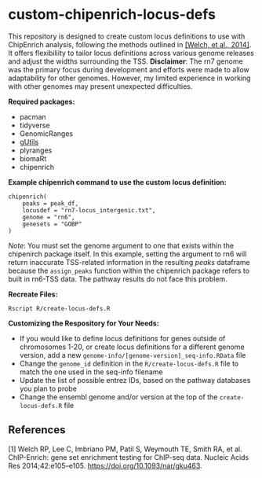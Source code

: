 # custom-chipenrich-locus-defs  
This repository is designed to create custom locus definitions to use with ChipEnrich analysis, following the methods outlined in [[Welch, et al., 2014]](#1). It offers flexibiliity to tailor locus definitions across various genome releases and adjust the widths surrounding the TSS. **Disclaimer**: The rn7 genome was the primary focus during development and efforts were made to allow adaptability for other genomes. However, my limited experience in working with other genomes may present unexpected difficulties.  

**Required packages:**  
- pacman
- tidyverse
- GenomicRanges
- [gUtils](https://github.com/mskilab-org/gUtils)
- plyranges
- biomaRt
- chipenrich

**Example chipenrich command to use the custom locus definition:**  
```
chipenrich(
    peaks = peak_df, 
    locusdef = "rn7-locus_intergenic.txt", 
    genome = "rn6", 
    genesets = "GOBP"
)
```
*Note*: You must set the genome argument to one that exists within the chipenirch package itself. In this example, setting the argument to rn6 will return inaccurate TSS-related information in the resulting *peaks* dataframe because the `assign_peaks` function within the chipenrich package refers to built in rn6-TSS data. The pathway results do not face this problem.  

**Recreate Files:**  
```
Rscript R/create-locus-defs.R 
```

**Customizing the Respository for Your Needs:**
- If you would like to define locus definitions for genes outside of chromosomes 1-20, or create locus definitions for a different genome version, add a new `genome-info/[genome-version]_seq-info.RData` file  
- Change the `genome_id` definition in the `R/create-locus-defs.R` file to match the one used in the seq-info filename  
- Update the list of possible entrez IDs, based on the pathway databases you plan to probe  
- Change the ensembl genome and/or version at the top of the `create-locus-defs.R` file

## References  
<a id="1">[1]</a> 
Welch RP, Lee C, Imbriano PM, Patil S, Weymouth TE, Smith RA, et al. ChIP-Enrich: gene set enrichment testing for ChIP-seq data. Nucleic Acids Res 2014;42:e105–e105. https://doi.org/10.1093/nar/gku463.
